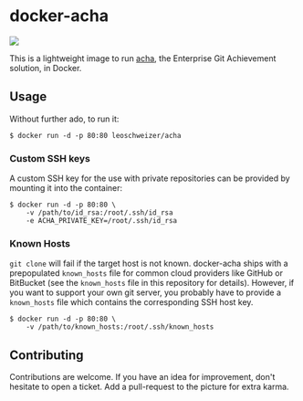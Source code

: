 # docker-acha
[![](https://imagelayers.io/badge/leoschweizer/acha:latest.svg)](https://imagelayers.io/?images=leoschweizer/acha:latest)

This is a lightweight image to run [acha](https://github.com/someteam/acha), the Enterprise Git Achievement solution, in Docker.

## Usage
Without further ado, to run it:
```
$ docker run -d -p 80:80 leoschweizer/acha
```

### Custom SSH keys
A custom SSH key for the use with private repositories can be provided by mounting it into the container:
```
$ docker run -d -p 80:80 \
    -v /path/to/id_rsa:/root/.ssh/id_rsa
    -e ACHA_PRIVATE_KEY=/root/.ssh/id_rsa
```

### Known Hosts
`git clone` will fail if the target host is not known. docker-acha ships with a prepopulated `known_hosts` file for common cloud providers like GitHub or BitBucket (see the `known_hosts` file in this repository for details). However, if you want to support your own git server, you probably have to provide a `known_hosts` file which contains the corresponding SSH host key.
```
$ docker run -d -p 80:80 \
    -v /path/to/known_hosts:/root/.ssh/known_hosts
```

## Contributing
Contributions are welcome. If you have an idea for improvement, don't hesitate to open a ticket.
Add a pull-request to the picture for extra karma.
